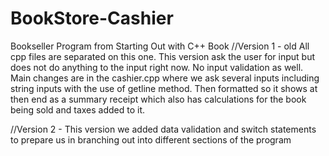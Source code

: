 # BookStore-Cashier
Bookseller Program from Starting Out with C++ Book
//Version 1 - old
All cpp files are separated on this one. This version ask the user for input but does not do anything to the input right now. No input validation as well. Main changes are in the cashier.cpp where we ask several inputs including string inputs with the use of getline method. Then formatted so it shows at then end as a summary receipt which also has calculations for the book being sold and taxes added to it.

//Version 2 - 
This version we added data validation and switch statements to prepare us in branching out into different sections of the program
